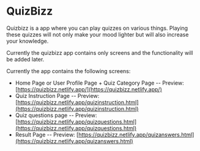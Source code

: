 # QuizBizz

Quizbizz is a app where you can play quizzes on various things. Playing these quizzes will not only make your mood lighter but will also increase your knowledge.

Currently the quizbizz app contains only screens and the functionality will be added later.

Currently the app contains the following screens:

- Home Page or User Profile Page + Quiz Category Page
  -- Preview: [https://quizbizz.netlify.app/](https://quizbizz.netlify.app/)
- Quiz Instruction Page
  -- Preview: [https://quizbizz.netlify.app/quizinstruction.html](https://quizbizz.netlify.app/quizinstruction.html)
- Quiz questions page
  -- Preview: [https://quizbizz.netlify.app/quizquestions.html](https://quizbizz.netlify.app/quizquestions.html)
- Result Page
  -- Preview: [https://quizbizz.netlify.app/quizanswers.html](https://quizbizz.netlify.app/quizanswers.html)
